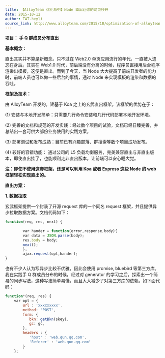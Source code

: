 ```yaml
---
title: 【AlloyTeam 优化系列】Node 直出让你的网页秒开
date: 2015-10-12
author: TAT.heyli
source_link: http://www.alloyteam.com/2015/10/optimization-of-alloyteam-series-node-directly-transferring-your-web-pages-second-opening/
---
```


<!-- {% raw %} - for jekyll -->

**项目： 手 Q 群成员分布直出**

**基本概念：**

直出其实并不算是新概念。只不过在 Web2.0 单页应用流行的年代，一直被人遗忘在身后。其实在 Web1.0 时代，前后端没有分离的时候，程序员直接用后台程序渲染出模板，这便是直出。而到了今天，当 Node 大大提高了前端开发者的能力时，前端人员也可以做一些后台的事情，通过 Node 来实现模板的渲染和数据的吞吐。

**框架及技术：**

由 AlloyTeam 开发的，建基于 Koa 之上的玄武直出框架。该框架的优势在于：

(1) 安装与本地开发简单：只需要几行命令安装和几行代码部署本地开发环境。

(2) 完善的文档和规范的开发实践：经过数个项目的试验，文档已经日臻完善，并总结出一套可供大部份业务使用的实践方案。

(3) 部署测试和发布成熟：目前已有兴趣部落、群搜索等数个项目成功发布。

(4) 较好的容错功能： 通过公司的 L5 负载均衡服务，完美兼容直出与非直出版本，即使直出挂了，也能顺利走非直出版本，让前端可以安心睡大觉。

**注：即使不使用这套框架，还是可以利用 Koa 或者 Express 这些 Node 的 web 框架轻松实现直出的。**

**直出方案：**

**1. 数据拉取**

玄武框架提供一个封装了开源 request 库的一个同名 request 框架，并且提供异步拉取数据方案。文档代码如下：

```javascript
function(req, res, next) {
 
        var hander = function(error,response,body){
	    var data = JSON.parse(body);
 	    res.body = body;
 	    next();
        };
        ajax.request(opt,hander); 
}
```

也有不少人认为写异步比较不优雅，因此会使用 promise, bluebird 等第三方库。我在实践手 Q 群成员分布的时候，经过对 generator 的学习之后，探索出一个简易的同步写法，这种写法简单易懂，而且大大减少了对第三方库的依赖。如下面代码：

```javascript
function*(req, res) {
    var opt = {
        url : 'xxxxxxxxx',
        method: 'POST',
        form: {
           bkn: getBkn(skey),
           gc: gc,
        },
        headers : {
           'host' : 'web.qun.qq.com',
           'Referer' : 'web.qun.qq.com'
        }
    };
    
```


<!-- {% endraw %} - for jekyll -->